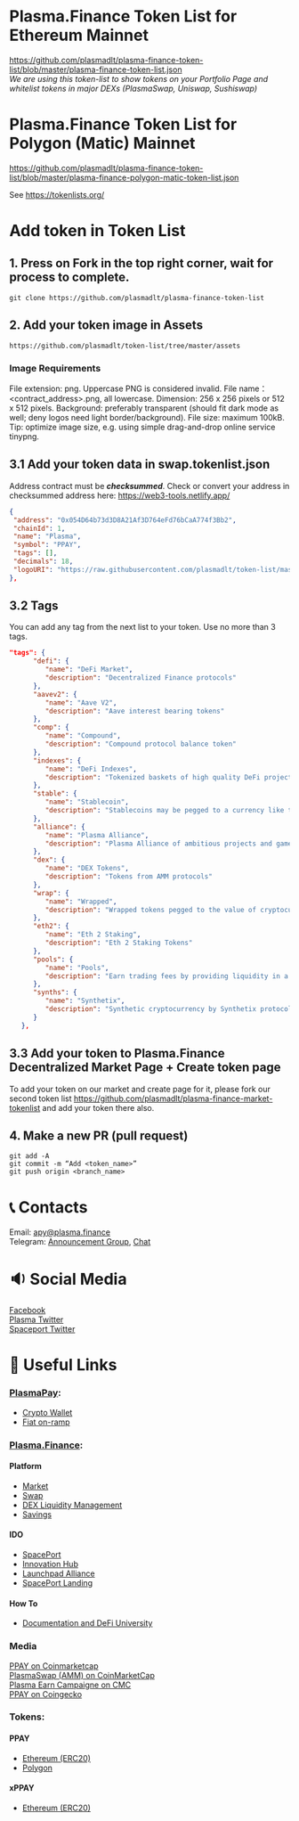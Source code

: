 # Plasma.Finance Token List for Ethereum Mainnet
https://github.com/plasmadlt/plasma-finance-token-list/blob/master/plasma-finance-token-list.json <br>
*We are using this token-list to show tokens on your Portfolio Page and whitelist tokens in major DEXs (PlasmaSwap, Uniswap, Sushiswap)*

# Plasma.Finance Token List for Polygon (Matic) Mainnet
https://github.com/plasmadlt/plasma-finance-token-list/blob/master/plasma-finance-polygon-matic-token-list.json

See https://tokenlists.org/

# Add token in Token List 
## 1. Press on Fork in the top right corner, wait for process to complete.

```
git clone https://github.com/plasmadlt/plasma-finance-token-list
```

## 2. Add your token image in Assets

```
https://github.com/plasmadlt/token-list/tree/master/assets 
```

### Image Requirements
File extension: png. Uppercase PNG is considered invalid.
File name：<contract_address>.png, all lowercase.
Dimension: 256 x 256 pixels or 512 x 512 pixels.
Background: preferably transparent (should fit dark mode as well; deny logos need light border/background).
File size: maximum 100kB.  Tip: optimize image size, e.g. using simple drag-and-drop online service tinypng.

## 3.1 Add your token data in swap.tokenlist.json

Address contract must be ***checksummed***. Check or convert your address in checksummed address here: https://web3-tools.netlify.app/

```json
{
 "address": "0x054D64b73d3D8A21Af3D764eFd76bCaA774f3Bb2",
 "chainId": 1,
 "name": "Plasma",
 "symbol": "PPAY",
 "tags": [],
 "decimals": 18,
 "logoURI": "https://raw.githubusercontent.com/plasmadlt/token-list/master/assets/0x054d64b73d3d8a21af3d764efd76bcaa774f3bb2.png"
},
```

## 3.2 Tags

You can add any tag from the next list to your token. Use no more than 3 tags.

```json
"tags": {
      "defi": {
         "name": "DeFi Market",
         "description": "Decentralized Finance protocols"
      },
      "aavev2": {
         "name": "Aave V2",
         "description": "Aave interest bearing tokens"
      },
      "comp": {
         "name": "Compound",
         "description": "Compound protocol balance token"
      },
      "indexes": {
         "name": "DeFi Indexes",
         "description": "Tokenized baskets of high quality DeFi projects"
      },
      "stable": {
         "name": "Stablecoin",
         "description": "Stablecoins may be pegged to a currency like the US dollar or to a commoditys price such as gold"
      },
      "alliance": {
         "name": "Plasma Alliance",
         "description": "Plasma Alliance of ambitious projects and game changing DeFi protocols"
      },
      "dex": {
         "name": "DEX Tokens",
         "description": "Tokens from AMM protocols"
      },
      "wrap": {
         "name": "Wrapped",
         "description": "Wrapped tokens pegged to the value of cryptocurrency from another chain"
      },
      "eth2": {
         "name": "Eth 2 Staking",
         "description": "Eth 2 Staking Tokens"
      },
      "pools": {
         "name": "Pools",
         "description": "Earn trading fees by providing liquidity in a single transaction"
      },
      "synths": {
         "name": "Synthetix",
         "description": "Synthetic cryptocurrency by Synthetix protocol"
      }
   },
```

## 3.3 Add your token to Plasma.Finance Decentralized Market Page + Create token page

To add your token on our market and create page for it, please fork our second token list https://github.com/plasmadlt/plasma-finance-market-tokenlist and add your token there also.

## 4. Make a new PR (pull request)

```
git add -A
git commit -m “Add <token_name>”
git push origin <branch_name>
```

# 📞 Contacts
Email: [apy@plasma.finance](mailto:apy@plasma.finance) <br>
Telegram: [Announcement Group](https://t.me/plasmapay_global), [Chat](https://t.me/plasmapay_community)

# 🔉 Social Media
[Facebook](https://www.facebook.com/plasmapay) <br>
[Plasma Twitter](https://twitter.com/plasma_pay) <br>
[Spaceport Twitter](https://twitter.com/CyberSpacePort) <br>

# 🔗 Useful Links
### [PlasmaPay](https://plasmapay.com/):
- [Crypto Wallet](https://app.plasmapay.com/)
- [Fiat on-ramp](https://buy.plasmapay.com/)

### [Plasma.Finance](https://plasma.finance/):
#### Platform
- [Market](https://apy.plasma.finance/#/market)
- [Swap](https://apy.plasma.finance/#/swap)
- [DEX Liquidity Management](https://apy.plasma.finance/#/liquidity-pools)
- [Savings](https://apy.plasma.finance/#/savings)
#### IDO
- [SpacePort](https://apy.plasma.finance/#/spaceport)
- [Innovation Hub](https://apy.plasma.finance/#/innovation-hub)
- [Launchpad Alliance](https://apy.plasma.finance/#/launchpads)
- [SpacePort Landing](https://plasma.finance/spaceport)
#### How To
- [Documentation and DeFi University](https://docs.plasma.finance/)

### Media
[PPAY on Coinmarketcap](https://coinmarketcap.com/currencies/plasma-finance/) <br>
[PlasmaSwap (AMM) on CoinMarketCap](https://coinmarketcap.com/exchanges/plasmaswap/) <br>
[Plasma Earn Campaigne on CMC](https://coinmarketcap.com/earn/project/plasmafinance) <br>
[PPAY on Coingecko](https://www.coingecko.com/en/coins/plasma-finance) <br>

### Tokens:
#### PPAY
 - [Ethereum (ERC20)](https://etherscan.io/token/0x054d64b73d3d8a21af3d764efd76bcaa774f3bb2)
 - [Polygon](https://polygonscan.com/token/0x08158a6b5d4018340387d1a302f882e98a8bc5b4)
#### xPPAY
 - [Ethereum (ERC20)](https://etherscan.io/token/0x9fd1d329bb687fef164f529f6f6dcd6f69e7b978)
